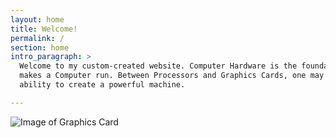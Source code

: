 ```yaml
---
layout: home
title: Welcome!
permalink: /
section: home
intro_paragraph: >
  Welcome to my custom-created website. Computer Hardware is the foundation that
  makes a Computer run. Between Processors and Graphics Cards, one may have the
  ability to create a powerful machine.

---
```

![Image of Graphics Card](https://www.nvidia.com/content/dam/en-zz/Solutions/geforce/home/Graphics-card-406x320px.jpg)
